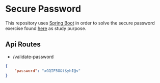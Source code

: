 # Secure Password
This repository uses [Spring Boot](https://docs.spring.io/spring-boot/docs/current/reference/htmlsingle/) in order to solve the secure password exercise found [here](https://github.com/backend-br/desafios/blob/master/secure-password/PROBLEM.md) as study purpose.

## Api Routes

- /validate-password

```json
{
    "password": "xGQIF5O&t$yhI@v"
}
```
